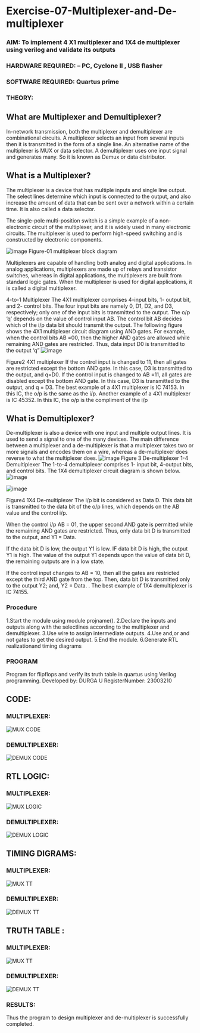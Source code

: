 # Exercise-07-Multiplexer-and-De-multiplexer
### AIM: To implement 4 X1 multiplexer and 1X4 de multiplexer using verilog and validate its outputs
### HARDWARE REQUIRED:  – PC, Cyclone II , USB flasher
### SOFTWARE REQUIRED:   Quartus prime
### THEORY:

## What are Multiplexer and Demultiplexer?
In-network transmission, both the multiplexer and demultiplexer are combinational circuits. A multiplexer selects an input from several inputs then it is transmitted in the form of a single line. An alternative name of the multiplexer is MUX or data selector. A demultiplexer uses one input signal and generates many. So it is known as Demux or data distributor.

## What is a Multiplexer?
The multiplexer is a device that has multiple inputs and single line output. The select lines determine which input is connected to the output, and also increase the amount of data that can be sent over a network within a certain time. It is also called a data selector.

The single-pole multi-position switch is a simple example of a non-electronic circuit of the multiplexer, and it is widely used in many electronic circuits. The multiplexer is used to perform high-speed switching and is constructed by electronic components.

![image](https://user-images.githubusercontent.com/36288975/170912485-73c395c7-23c0-4e78-a53d-a2f0d07d9662.png)
          Figure-01 multiplexer block diagram 

Multiplexers are capable of handling both analog and digital applications. In analog applications, multiplexers are made up of relays and transistor switches, whereas in digital applications, the multiplexers are built from standard logic gates. When the multiplexer is used for digital applications, it is called a digital multiplexer.

4-to-1 Multiplexer
The 4X1 multiplexer comprises 4-input bits, 1- output bit, and 2- control bits. The four input bits are namely 0, D1, D2, and D3, respectively; only one of the input bits is transmitted to the output. The o/p ‘q’ depends on the value of control input AB. The control bit AB decides which of the i/p data bit should transmit the output. The following figure shows the 4X1 multiplexer circuit diagram using AND gates. For example, when the control bits AB =00, then the higher AND gates are allowed while remaining AND gates are restricted. Thus, data input D0 is transmitted to the output ‘q”
![image](https://user-images.githubusercontent.com/36288975/170912568-3598c60a-5035-41f3-b0c4-ccedba13aca5.png)


Figure2 4X1 multiplexer 
If the control input is changed to 11, then all gates are restricted except the bottom AND gate. In this case, D3 is transmitted to the output, and q=D0. If the control input is changed to AB =11, all gates are disabled except the bottom AND gate. In this case, D3 is transmitted to the output, and q = D3. The best example of a 4X1 multiplexer is IC 74153. In this IC, the o/p is the same as the i/p. Another example of a 4X1 multiplexer is IC 45352. In this IC, the o/p is the compliment of the i/p


## What is Demultiplexer?
De-multiplexer is also a device with one input and multiple output lines. It is used to send a signal to one of the many devices. The main difference between a multiplexer and a de-multiplexer is that a multiplexer takes two or more signals and encodes them on a wire, whereas a de-multiplexer does reverse to what the multiplexer does.
![image](https://user-images.githubusercontent.com/36288975/170912606-a30e4b74-1726-4430-b245-2c3c3d9c232d.png)
Figure 3 De-multiplexer 
1-4 Demultiplexer
The 1-to-4 demultiplexer comprises 1- input bit, 4-output bits, and control bits. The 1X4 demultiplexer circuit diagram is shown below.![image](https://user-images.githubusercontent.com/36288975/170912683-00fb746a-1d45-4023-91d1-3a70b841073c.png)

![image](https://user-images.githubusercontent.com/36288975/170912741-7cbd52af-7e0d-4be3-b5c6-6fb9c4eca7c9.png)

Figure4 1X4 De-multiplexer 
The i/p bit is considered as Data D. This data bit is transmitted to the data bit of the o/p lines, which depends on the AB value and the control i/p.

When the control i/p AB = 01, the upper second AND gate is permitted while the remaining AND gates are restricted. Thus, only data bit D is transmitted to the output, and Y1 = Data.

If the data bit D is low, the output Y1 is low. IF data bit D is high, the output Y1 is high. The value of the output Y1 depends upon the value of data bit D, the remaining outputs are in a low state.

If the control input changes to AB = 10, then all the gates are restricted except the third AND gate from the top. Then, data bit D is transmitted only to the output Y2; and, Y2 = Data. . The best example of 1X4 demultiplexer is IC 74155.

 
 
### Procedure
1.Start the module using module projname(). 
2.Declare the inputs and outputs along with the selectlines according to the multiplexer and demultiplexer. 
3.Use wire to assign intermediate outputs.
4.Use and,or and not gates to get the desired output. 
5.End the module. 6.Generate RTL realizationand timing diagrams



### PROGRAM 
Program for flipflops  and verify its truth table in quartus using Verilog programming.
Developed by: DURGA U
RegisterNumber: 23003210
## CODE:
### MULTIPLEXER:
![MUX CODE](https://github.com/DurgaUmapathy/Exercise-07-Multiplexer-and-De-multiplexer/assets/152186191/18fe8743-87a1-459f-8083-d87144f699a6)

### DEMULTIPLEXER:

![DEMUX CODE](https://github.com/DurgaUmapathy/Exercise-07-Multiplexer-and-De-multiplexer/assets/152186191/6cb72046-7071-4d51-a23e-b5f10ba45146)


## RTL LOGIC:  

### MULTIPLEXER:
![MUX LOGIC](https://github.com/DurgaUmapathy/Exercise-07-Multiplexer-and-De-multiplexer/assets/152186191/296c9324-052b-42be-9a9e-356b1bbdac63)

### DEMULTIPLEXER:
![DEMUX LOGIC](https://github.com/DurgaUmapathy/Exercise-07-Multiplexer-and-De-multiplexer/assets/152186191/e10c9930-5abb-463d-93d1-e51e6b29487f)

## TIMING DIGRAMS:

### MULTIPLEXER:
![MUX TT](https://github.com/DurgaUmapathy/Exercise-07-Multiplexer-and-De-multiplexer/assets/152186191/6a6d1df1-e9a0-48d8-8ee4-10a22a1cb46f)

### DEMULTIPLEXER:
![DEMUX TT](https://github.com/DurgaUmapathy/Exercise-07-Multiplexer-and-De-multiplexer/assets/152186191/6aa960df-4efc-47f2-a9c3-9c7dcfd32ad7)

## TRUTH TABLE :

### MULTIPLEXER:
![MUX TT](https://github.com/DurgaUmapathy/Exercise-07-Multiplexer-and-De-multiplexer/assets/152186191/4342cd45-c656-4a02-8b10-52b5a6701d1a)

### DEMULTIPLEXER:
![DEMUX TT](https://github.com/DurgaUmapathy/Exercise-07-Multiplexer-and-De-multiplexer/assets/152186191/9e27a60f-9a16-4a33-89f6-c265dc530f31)

### RESULTS:
Thus the program to design multiplexer and de-multiplexer is successfully completed.
